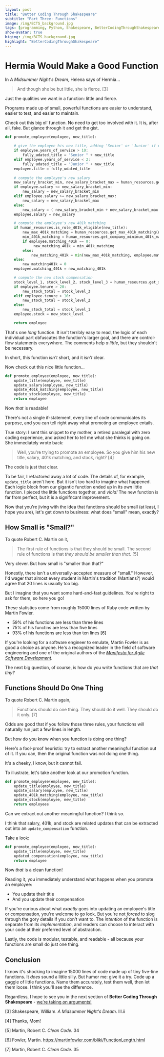 ```yaml
---
layout: post
title: "Better Coding Through Shakespeare"
subtitle: "Part Three: Functions"
image: /img/BCTS_background.jpg
tags: [programming, Python, Shakespeare, BetterCodingThroughShakespeare, teaching]
show-avatar: true
bigimg: /img/BCTS_background.jpg
highlight: "BetterCodingThroughShakespeare"
---
```


# **Hermia Would Make a Good Function**

In *A Midsummer Night's Dream*, Helena says of Hermia...

> And though she be but little, she is fierce. [3]

Just the qualities we want in a function: little and fierce.

Programs made up of small, powerful functions are easier to understand, easier to test, and easier to maintain.

Check out this big ol' function. No need to get too involved with it. It is, after all, fake. But glance through it and get the gist.


```python
def promote_employee(employee, new_title):
    
    # give the employee his new title, adding 'Senior' or 'Junior' if necessary
    if employee.years_of_service > 10:
        fully_udated_title = "Senior " + new_title
    elif employee.years_of_service < 2:
        fully_udated_title = "Junior " + new_title
    employee.title = fully_udated_title
    
    # compute the employee's new salary
    new_salary_bracket_min, new_salary_bracket_max = human_resources.get_salary_bracket(new_title)
    if employee.salary <= new_salary_bracket_min:
        new_salary = new_salary_bracket_min
    elif employee.salary >= new_salary_bracket_max:
        new_salary = new_salary_bracket_max
    else:
        new_salary = ( new_salary_bracket_min + new_salary_bracket_max ) / 2.0
    employee.salary = new_salary

    # compute the employee's new 401k matching
    if human_resources.is_role_401k_eligible(new_title):
        new_max_401k_matching = human_resources.get_max_401k_matching(new_title)
        min_401k_matching = human_resources.get_company_minimum_401k_matching()
        if employee.matching_401k == 0:
             new_matching_401k = min_401k_matching
        else:
            new_matching_401k = min(new_max_401k_matching, employee.matching401k + 0.01)
    else:
        new_matching401k = 0
    employee.matching_401k = new_matching_401k

    # compute the new stock compensation
    stock_level_1, stock_level_2, stock_level_3 = human_resources.get_stock_levels(new_title)
    if employee.tenure > 20:
        new_stock_total = stock_level_3
    elif employee.tenure > 10:
        new_stock_total = stock_level_2
    else:
        new_stock_total = stock_level_1
    employee.stock = new_stock_level

    return employee
```

That's one *long* function. It isn't terribly easy to read, the logic of each individual part obfuscates the function's larger goal, and there are control-flow statements everywhere. The comments help *a little*, but they shouldn't be necessary. 

In short, this function *isn't* short, and it *isn't* clear.

Now check out this nice little function...


```python
def promote_employee(employee, new_title):
    update_title(employee, new_title)
    update_salary(employee, new_title)
    update_401k_matching(employee, new_title)
    update_stock(employee, new_title)
    return employee
```

Now *that* is readable! 

There's not a single if-statement, every line of code communicates its purpose, and you can tell right away what promoting an employee entails.

True story: I sent this snippet to my mother, a retired paralegal with zero coding experience, and asked her to tell me what she thinks is going on. She immediately wrote back:

> Well, you're trying to promote an employee. So you give him his new title, salary, 401k matching, and stock, right? [4]

The code is just that clear.

To be fair, I refactored away a lot of code. The details of, for example, `update_title` aren't here. But it isn't too hard to imagine what happened. Each logic block from our gigantic function ended up in its *own* little function. I pieced the little functions together, and *viola!* The new function is far from perfect, but it is a signifncant improvement.

Now that you're jiving with the idea that functions should be small (at least, I hope you are), let's get down to business: what does "small" mean, exactly?

## How Small is "Small?" 

To quote Robert C. Martin on it,

> The first rule of functions is that they should be small. The second rule of functions is that
*they should be smaller than that*. [5]

Very clever. But how small is "smaller than that?" 

Honestly, there isn't a universally-accepted measure of "small."  However, I'd wager that almost every student in Martin's tradition (Martians?) would agree that 20 lines is usually too big. 

But I imagine that you want some hard-and-fast guidelines. You're right to ask for them, so here you go!

These statistics come from roughly 15000 lines of Ruby code written by Martin Fowler. 

 - 59% of his functions are less than three lines
 - 75% of his functins are less than five lines
 - 93% of his functions are less than ten lines [6]

If you're looking for a software engineer to emulate, Martin Fowler is as good a choice as anyone. He's a recognized leader in the field of software engineering and one of the original authors of the [*Manifesto for Agile Software Development*](http://agilemanifesto.org/).

The next big question, of course, is how do you write functions that are *that tiny?*


## Functions Should Do One Thing 

To quote Robert C. Martin again,

> Functions should do one thing. They should do it well. They should do it only. [7]

Odds are good that if you follow those three rules, your functions will naturally run just a few lines in length. 

But how do you know when you function is doing one thing? 

Here's a fool-proof heuristic: try to extract another meaningful function out of it. If you can, then the original function was not doing one thing.

It's a cheeky, I know, but it cannot fail. 

To illustrate, let's take another look at our promotion function.


```python
def promote_employee(employee, new_title):
    update_title(employee, new_title)
    update_salary(employee, new_title)
    update_401k_matching(employee, new_title)
    update_stock(employee, new_title)
    return employeee
```

Can we extract out another meaningful function? I think so. 

I think that salary, 401k, and stock are related updates that can be extracted out into an `update_compensation` function. 

Take a look:


```python
def promote_employee(employee, new_title):
    update_title(employee, new_title)
    updated_compensation(employee, new_title)
    return employee
```

Now *that* is a clean function!

Reading it, you immediately understand what happens when you promote an employee:
- You update their title
- And you update their compensation

If you're curious about what *exactly* goes into updating an employee's title or compensation, you're welcome to go look. But you're not *forced* to slog through the gory details if you don't want to. The *intention* of the function is separate from its *implementation*, and readers can choose to interact with your code at their preferred level of abstraction. 

Lastly, the code is modular, testable, and readable - all because your functions are small do just one thing. 

## Conclusion

I know it's shocking to imagine 15000 lines of code made up of tiny five-line functions. It *does* sound a little silly.
But humor me: give it a try. Code up a gaggle of little functions. Name them accurately, test them well, then let them loose.
I think you'll see the difference. 

Regardless, I hope to see you in the next section of **Better Coding Through Shakespeare** - [we're taking on arguments!](/2018-08-20-bcts-arguments)

[3] Shakespeare, William. *A Midsummer Night's Dream.* III.ii

[4] Thanks, Mom!

[5] Martin, Robert C. *Clean Code.* 34

[6]  Fowler, Martin. https://martinfowler.com/bliki/FunctionLength.html 

[7]  Martin, Robert C. *Clean Code.* 35

